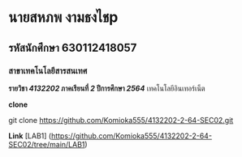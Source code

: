 # นายสหภพ งามธงไชp
## รหัสนักศึกษา 630112418057
### สาขาเทคโนโลยีสารสนเทศ

**รายวิชา _4132202_ ภาคเรียนที่ _2_ ปีการศึกษา _2564_**
เทคโนโลยีอินเทอร์เน็ต

**clone**

git clone https://github.com/Komioka555/4132202-2-64-SEC02.git

**Link**
[LAB1] (https://github.com/Komioka555/4132202-2-64-SEC02/tree/main/LAB1)